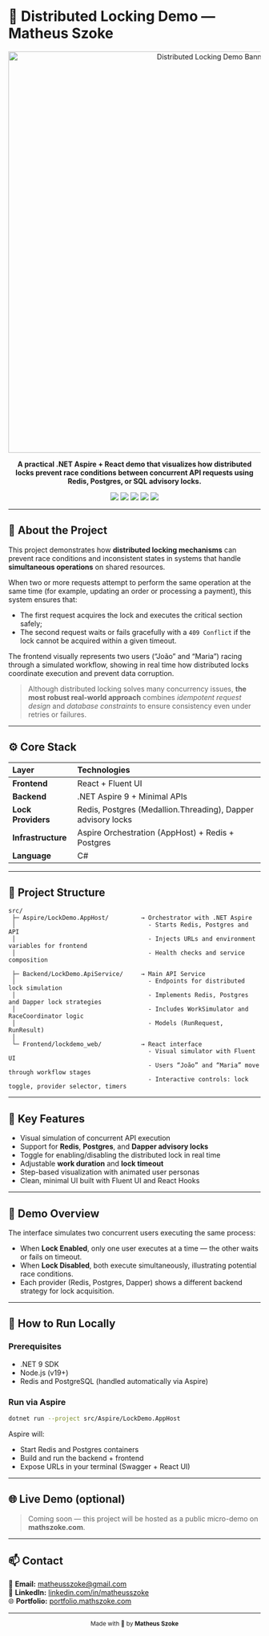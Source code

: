 # 🧩 Distributed Locking Demo — Matheus Szoke

<p align="center">
  <img src="https://lockdemo.mathszoke.com/assets/lockDemo.png" alt="Distributed Locking Demo Banner" width="800"/>
</p>

<p align="center">
  <b>A practical .NET Aspire + React demo that visualizes how distributed locks prevent race conditions between concurrent API requests using Redis, Postgres, or SQL advisory locks.</b>
</p>

<p align="center">
  <img src="https://img.shields.io/badge/.NET%20Aspire-512BD4?style=for-the-badge&logo=dotnet&logoColor=white"/>
  <img src="https://img.shields.io/badge/React-61DAFB?style=for-the-badge&logo=react&logoColor=black"/>
  <img src="https://img.shields.io/badge/Redis-DC382D?style=for-the-badge&logo=redis&logoColor=white"/>
  <img src="https://img.shields.io/badge/PostgreSQL-336791?style=for-the-badge&logo=postgresql&logoColor=white"/>
  <img src="https://img.shields.io/badge/Dapper-0C4B33?style=for-the-badge&logo=nuget&logoColor=white"/>
</p>

---

## 🧠 About the Project

This project demonstrates how **distributed locking mechanisms** can prevent race conditions and inconsistent states in systems that handle **simultaneous operations** on shared resources.

When two or more requests attempt to perform the same operation at the same time (for example, updating an order or processing a payment), this system ensures that:
- The first request acquires the lock and executes the critical section safely;
- The second request waits or fails gracefully with a `409 Conflict` if the lock cannot be acquired within a given timeout.

The frontend visually represents two users (“João” and “Maria”) racing through a simulated workflow, showing in real time how distributed locks coordinate execution and prevent data corruption.

> Although distributed locking solves many concurrency issues, **the most robust real-world approach** combines *idempotent request design* and *database constraints* to ensure consistency even under retries or failures.

---

## ⚙️ Core Stack

| Layer | Technologies |
|:--|:--|
| **Frontend** | React + Fluent UI |
| **Backend** | .NET Aspire 9 + Minimal APIs |
| **Lock Providers** | Redis, Postgres (Medallion.Threading), Dapper advisory locks |
| **Infrastructure** | Aspire Orchestration (AppHost) + Redis + Postgres |
| **Language** | C# |

---

## 🧩 Project Structure

```
src/
 ├─ Aspire/LockDemo.AppHost/         → Orchestrator with .NET Aspire
 │                                     - Starts Redis, Postgres and API
 │                                     - Injects URLs and environment variables for frontend
 │                                     - Health checks and service composition

 ├─ Backend/LockDemo.ApiService/     → Main API Service
 │                                     - Endpoints for distributed lock simulation
 │                                     - Implements Redis, Postgres and Dapper lock strategies
 │                                     - Includes WorkSimulator and RaceCoordinator logic
 │                                     - Models (RunRequest, RunResult)
 │
 └─ Frontend/lockdemo_web/           → React interface
                                       - Visual simulator with Fluent UI
                                       - Users “João” and “Maria” move through workflow stages
                                       - Interactive controls: lock toggle, provider selector, timers
```

---

## 🌟 Key Features

- Visual simulation of concurrent API execution  
- Support for **Redis**, **Postgres**, and **Dapper advisory locks**  
- Toggle for enabling/disabling the distributed lock in real time  
- Adjustable **work duration** and **lock timeout**  
- Step-based visualization with animated user personas  
- Clean, minimal UI built with Fluent UI and React Hooks  

---

## 🎨 Demo Overview

The interface simulates two concurrent users executing the same process:
- When **Lock Enabled**, only one user executes at a time — the other waits or fails on timeout.
- When **Lock Disabled**, both execute simultaneously, illustrating potential race conditions.
- Each provider (Redis, Postgres, Dapper) shows a different backend strategy for lock acquisition.

---

## 🚀 How to Run Locally

### Prerequisites
- .NET 9 SDK  
- Node.js (v19+)  
- Redis and PostgreSQL (handled automatically via Aspire)

### Run via Aspire

```bash
dotnet run --project src/Aspire/LockDemo.AppHost
```

Aspire will:
- Start Redis and Postgres containers
- Build and run the backend + frontend
- Expose URLs in your terminal (Swagger + React UI)

---

## 🌐 Live Demo (optional)

> Coming soon — this project will be hosted as a public micro-demo on **mathszoke.com**.

---

## 📫 Contact

📧 **Email:** [matheusszoke@gmail.com](mailto:matheusszoke@gmail.com)  
💼 **LinkedIn:** [linkedin.com/in/matheusszoke](https://linkedin.com/in/matheusszoke)  
🌐 **Portfolio:** [portfolio.mathszoke.com](https://portfolio.mathszoke.com)

---

<p align="center">
  <sub>Made with 💚 by <strong>Matheus Szoke</strong></sub>
</p>
